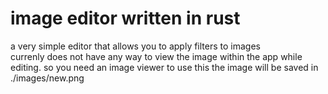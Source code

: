 # image editor written in rust
a very simple editor that allows you to apply filters to images  
currenly does not have any way to view the image within the app while editing. so you need an image viewer to use this 
the image will be saved in ./images/new.png 




